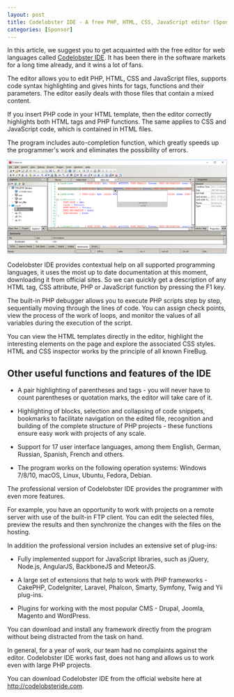 ```yaml
---
layout: post
title: Codelobster IDE - A free PHP, HTML, CSS, JavaScript editor (Sponsor)
categories: [Sponsor]
---
```


In this article, we suggest you to get acquainted with the free editor for web languages called [Codelobster IDE](http://codelobsteride.com/). It has been there in the software markets for a long time already, and it wins a lot of fans.

The editor allows you to edit PHP, HTML, CSS and JavaScript files, supports code syntax highlighting and gives hints for tags, functions and their parameters. The editor easily deals with those files that contain a mixed content.

If you insert PHP code in your HTML template, then the editor correctly highlights both HTML tags and PHP functions. The same applies to CSS and JavaScript code, which is contained in HTML files.

The program includes auto-completion function, which greatly speeds up the programmer's work and eliminates the possibility of errors.

![](/images/codelobster.jpg)

Codelobster IDE provides contextual help on all supported programming languages, it uses the most up to date documentation at this moment, downloading it from official sites. So we can quickly get a description of any HTML tag, CSS attribute, PHP or JavaScript function by pressing the F1 key. 

The built-in PHP debugger allows you to execute PHP scripts step by step, sequentially moving through the lines of code. You can assign check points, view the process of the work of loops, and monitor the values of all variables during the execution of the script.

You can view the HTML templates directly in the editor, highlight the interesting elements on the page and explore the associated CSS styles. HTML and CSS inspector works by the principle of all known FireBug.

## Other useful functions and features of the IDE

* A pair highlighting of parentheses and tags - you will never have to count parentheses or quotation marks, the editor will take care of it.

* Highlighting of blocks, selection and collapsing of code snippets, bookmarks to facilitate navigation on the edited file, recognition and building of the complete structure of PHP projects - these functions ensure easy work with projects of any scale.

* Support for 17 user interface languages, among them English, German, Russian, Spanish, French and others.

* The program works on the following operation systems: Windows 7/8/10, macOS, Linux, Ubuntu, Fedora, Debian.

The professional version of Codelobster IDE provides the programmer with even more features.

For example, you have an opportunity to work with projects on a remote server with use of the built-in FTP client. You can edit the selected files, preview the results and then synchronize the changes with the files on the hosting.

In addition the professional version includes an extensive set of plug-ins:

* Fully implemented support for JavaScript libraries, such as jQuery, Node.js, AngularJS, BackboneJS and MeteorJS.

* A large set of extensions that help to work with PHP frameworks - CakePHP, CodeIgniter, Laravel, Phalcon, Smarty, Symfony, Twig and Yii plug-ins.

* Plugins for working with the most popular CMS - Drupal, Joomla, Magento and WordPress.

You can download and install any framework directly from the program without being distracted from the task on hand.

In general, for a year of work, our team had no complaints against the editor. Codelobster IDE works fast, does not hang and allows us to work even with large PHP projects.

You can download Codelobster IDE from the official website here at http://codelobsteride.com.
